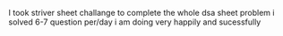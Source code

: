 I took striver sheet challange to complete the whole dsa sheet problem
i solved 6-7 question per/day
i am doing very happily and sucessfully
